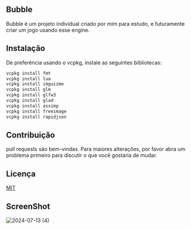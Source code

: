 ## Bubble
Bubble é um projeto individual criado por mim para estudo, e futuramente criar um jogo usando esse engine.
## Instalação
De preferência usando o vcpkg, instale as seguintes bibliotecas:
```bash
vcpkg install fmt
vcpkg install lua
vcpkg install imguizmo
vcpkg install glm      
vcpkg install glfw3
vcpkg install glad
vcpkg install assimp
vcpkg install freeimage
vcpkg install rapidjson
```
## Contribuição
pull requests são bem-vindas. Para maiores alterações, por favor abra um problema primeiro para discutir o que você gostaria de mudar.
## Licença
[MIT](https://choosealicense.com/licenses/mit/)

## ScreenShot
![2024-07-13 (4)](https://github.com/user-attachments/assets/81ce6a92-d73b-463f-8ba1-a13cc965815a)
